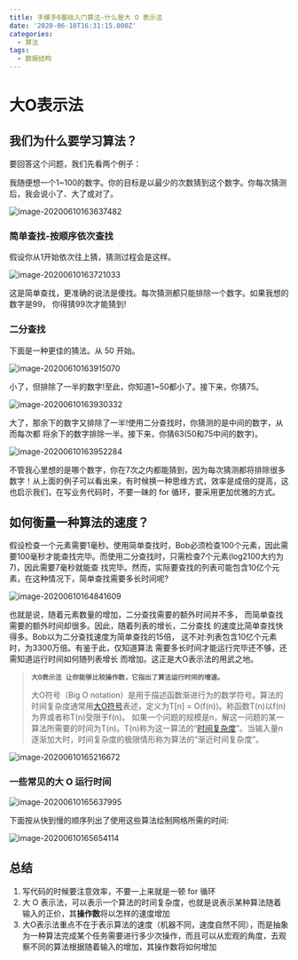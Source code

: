 ```yaml
---
title: 手摸手0基础入门算法-什么是大 O 表示法
date: '2020-06-10T16:31:15.000Z'
categories:
  - 算法
tags:
  - 数据结构
---
```


# 大O表示法

## 我们为什么要学习算法？

要回答这个问题，我们先看两个例子：

我随便想一个1~100的数字。你的目标是以最少的次数猜到这个数字。你每次猜测后，我会说小了、大了或对了。

![image-20200610163637482](https://img-1251598303.cos.ap-guangzhou.myqcloud.com/image-20200610163637482.png)

### 简单查找-按顺序依次查找

假设你从1开始依次往上猜，猜测过程会是这样。

![image-20200610163721033](https://img-1251598303.cos.ap-guangzhou.myqcloud.com/image-20200610163721033.png)

这是简单查找，更准确的说法是傻找。每次猜测都只能排除一个数字。如果我想的数字是99， 你得猜99次才能猜到!

### 二分查找

下面是一种更佳的猜法。从 50 开始。

![image-20200610163915070](https://img-1251598303.cos.ap-guangzhou.myqcloud.com/image-20200610163915070.png)

小了，但排除了一半的数字!至此，你知道1~50都小了。接下来，你猜75。

![image-20200610163930332](https://img-1251598303.cos.ap-guangzhou.myqcloud.com/image-20200610163930332.png)

大了，那余下的数字又排除了一半!使用二分查找时，你猜测的是中间的数字，从而每次都 将余下的数字排除一半。接下来，你猜63\(50和75中间的数字\)。

![image-20200610163952284](https://img-1251598303.cos.ap-guangzhou.myqcloud.com/image-20200610163952284.png)

不管我心里想的是哪个数字，你在7次之内都能猜到，因为每次猜测都将排除很多数字！从上面的例子可以看出来，有时候换一种思维方式，效率是成倍的提高，这也启示我们，在写业务代码时，不要一昧的 for 循环，要采用更加优雅的方式。

## 如何衡量一种算法的速度？

假设检查一个元素需要1毫秒。使用简单查找时，Bob必须检查100个元素，因此需要100毫秒才能查找完毕。而使用二分查找时，只需检查7个元素\(log2100大约为7\)，因此需要7毫秒就能查 找完毕。然而，实际要查找的列表可能包含10亿个元素，在这种情况下，简单查找需要多长时间呢?

![image-20200610164841609](https://img-1251598303.cos.ap-guangzhou.myqcloud.com/image-20200610164841609.png)

也就是说，随着元素数量的增加，二分查找需要的额外时间并不多， 而简单查找需要的额外时间却很多。因此，随着列表的增长，二分查找 的速度比简单查找快得多。Bob以为二分查找速度为简单查找的15倍， 这不对:列表包含10亿个元素时，为3300万倍。有鉴于此，仅知道算法 需要多长时间才能运行完毕还不够，还需知道运行时间如何随列表增长 而增加。这正是大O表示法的用武之地。

> **`大O表示法 让你能够比较操作数，它指出了算法运行时间的增速。`**
>
> 大O符号（Big O notation）是用于描述函数渐进行为的数学符号。算法的时间复杂度通常用[大O符号](https://baike.baidu.com/item/大O符号)表述，定义为T\[n\] = O\(f\(n\)\)。称函数T\(n\)以f\(n\)为界或者称T\(n\)受限于f\(n\)。 如果一个问题的规模是n，解这一问题的某一算法所需要的时间为T\(n\)。T\(n\)称为这一算法的“[时间复杂度](https://baike.baidu.com/item/时间复杂度/1894057)”。当输入量n逐渐加大时，时间复杂度的极限情形称为算法的“渐近时间复杂度”。

![image-20200610165216672](https://img-1251598303.cos.ap-guangzhou.myqcloud.com/image-20200610165216672.png)

### 一些常见的大 O 运行时间

![image-20200610165637995](https://img-1251598303.cos.ap-guangzhou.myqcloud.com/image-20200610165637995.png)

下面按从快到慢的顺序列出了使用这些算法绘制网格所需的时间:

![image-20200610165654114](https://img-1251598303.cos.ap-guangzhou.myqcloud.com/image-20200610165654114.png)

## 总结

1. 写代码的时候要注意效率，不要一上来就是一顿 for 循环
2. 大 O 表示法，可以表示一个算法的时间复杂度，也就是说表示某种算法随着输入的正价，其**操作数**将以怎样的速度增加
3. 大O表示法重点不在于表示算法的速度（机器不同，速度自然不同），而是抽象为一种算法完成某个任务需要进行多少次操作，而且可以从宏观的角度，去观察不同的算法根据随着输入的增加，其操作数将如何增加

